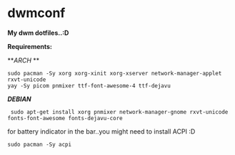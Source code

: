 # dwmconf
**My dwm dotfiles..:D**


**Requirements:**

   **_ARCH_ **
   
    sudo pacman -Sy xorg xorg-xinit xorg-xserver network-manager-applet rxvt-unicode
    yay -Sy picom pnmixer ttf-font-awesome-4 ttf-dejavu
   **_DEBIAN_**
   
     sudo apt-get install xorg pnmixer network-manager-gnome rxvt-unicode fonts-font-awesome fonts-dejavu-core
 for battery indicator in the bar..you might need to install ACPI :D
 
    sudo pacman -Sy acpi
